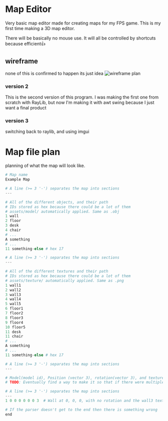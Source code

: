 # Map Editor
Very basic map editor made for creating maps for my FPS game. This is my first time making a 3D map editor.

There will be basically no mouse use. It will all be controlled by shortcuts because efficient👍

## wireframe
none of this is confirmed to happen its just idea
![wireframe plan](https://i.imgur.com/Ek1wa8T.png)

### version 2
This is the second version of this program. I was making the first one from scratch with RayLib, but now I'm making it with awt swing because I just want a final product
### version 3
switching back to raylib, and using imgui 

# Map file plan
planning of what the map will look like.
```py
# Map name
Example Map

# A line (>= 3 '-') separates the map into sections
---

# All of the different objects, and their path
# IDs stored as hex because there could be a lot of them
# assets/model/ automatically applied. Same as .obj
1 wall
2 floor
3 desk
4 chair
# ...
A something
# ...
11 something-else # hex 17

# A line (>= 3 '-') separates the map into sections
---

# All of the different textures and their path
# IDs stored as hex because there could be a lot of them
# assets/texture/ automatically applied. Same as .png
1 wall1
2 wall2
3 wall3
4 wall4
5 wall5
6 floor1
7 floor2
8 floor3
9 floor4
10 floor5
11 desk
11 chair
# ...
A something
# ...
11 something-else # hex 17

# A line (>= 3 '-') separates the map into sections
---

# Model(model id), Position (vector 3), rotation(vector 3), and texture(texture id) of all objects in map
# TODO: Eventually find a way to make it so that if there were multiple of the same thing together, like walls, it would combine into a single model and just either stick multiple textures, or one big texture onto it to save geometry. Since maps and stuff will be super small there will prolly be no performance increase, but its still good to do

# A line (>= 3 '-') separates the map into sections
---
1 0 0 0 0 0 0 3  # Wall at 0, 0, 0, with no rotation and the wall3 texture

# If the parser doesn't get to the end then there is something wrong
end
```